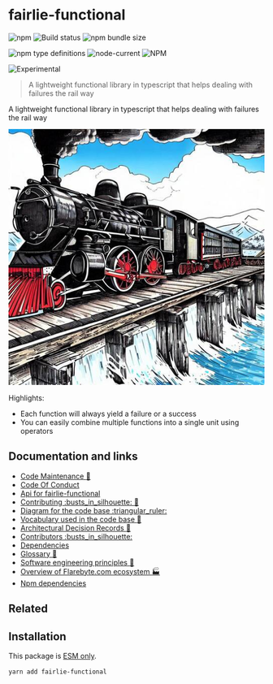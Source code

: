 # fairlie-functional

![npm](https://img.shields.io/npm/v/fairlie-functional) ![Build
status](https://github.com/flarebyte/fairlie-functional/actions/workflows/main.yml/badge.svg)
![npm bundle
size](https://img.shields.io/bundlephobia/min/fairlie-functional)

![npm type definitions](https://img.shields.io/npm/types/fairlie-functional)
![node-current](https://img.shields.io/node/v/fairlie-functional)
![NPM](https://img.shields.io/npm/l/fairlie-functional)

![Experimental](https://img.shields.io/badge/status-experimental-blue)

> A lightweight functional library in typescript that helps dealing with
> failures the rail way

A lightweight functional library in typescript that helps dealing with
failures the rail way

![Hero image for fairlie-functional](fairlie-functional-hero-512.jpeg)

Highlights:

-   Each function will always yield a failure or a success
-   You can easily combine multiple functions into a single unit using
    operators

## Documentation and links

-   [Code Maintenance :wrench:](MAINTENANCE.md)
-   [Code Of Conduct](CODE_OF_CONDUCT.md)
-   [Api for fairlie-functional](API.md)
-   [Contributing :busts\_in\_silhouette: :construction:](CONTRIBUTING.md)
-   [Diagram for the code base :triangular\_ruler:](INTERNAL.md)
-   [Vocabulary used in the code base :book:](CODE_VOCABULARY.md)
-   [Architectural Decision Records :memo:](DECISIONS.md)
-   [Contributors
    :busts\_in\_silhouette:](https://github.com/flarebyte/fairlie-functional/graphs/contributors)
-   [Dependencies](https://github.com/flarebyte/fairlie-functional/network/dependencies)
-   [Glossary
    :book:](https://github.com/flarebyte/overview/blob/main/GLOSSARY.md)
-   [Software engineering principles
    :gem:](https://github.com/flarebyte/overview/blob/main/PRINCIPLES.md)
-   [Overview of Flarebyte.com ecosystem
    :factory:](https://github.com/flarebyte/overview)
-   [Npm dependencies](DEPENDENCIES.md)

## Related

## Installation

This package is [ESM
only](https://blog.sindresorhus.com/get-ready-for-esm-aa53530b3f77).

```bash
yarn add fairlie-functional
```
